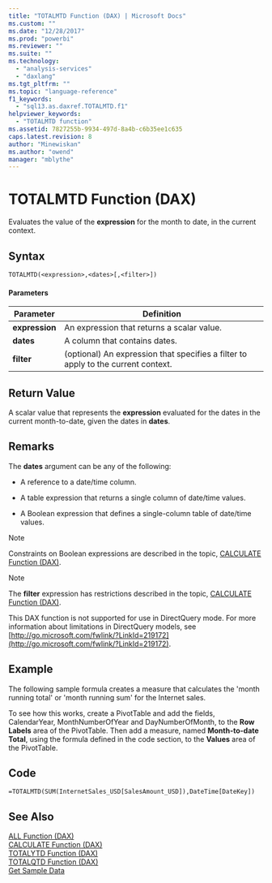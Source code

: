 ```yaml
---
title: "TOTALMTD Function (DAX) | Microsoft Docs"
ms.custom: ""
ms.date: "12/28/2017"
ms.prod: "powerbi"
ms.reviewer: ""
ms.suite: ""
ms.technology: 
  - "analysis-services"
  - "daxlang"
ms.tgt_pltfrm: ""
ms.topic: "language-reference"
f1_keywords: 
  - "sql13.as.daxref.TOTALMTD.f1"
helpviewer_keywords: 
  - "TOTALMTD function"
ms.assetid: 7827255b-9934-497d-8a4b-c6b35ee1c635
caps.latest.revision: 8
author: "Minewiskan"
ms.author: "owend"
manager: "mblythe"
---
```

# TOTALMTD Function (DAX)
Evaluates the value of the **expression** for the month to date, in the current context.  
  
## Syntax  
  
```  
TOTALMTD(<expression>,<dates>[,<filter>])  
```  
  
#### Parameters  
  
|Parameter|Definition|  
|-------------|--------------|  
|**expression**|An expression that returns a scalar value.|  
|**dates**|A column that contains dates.|  
|**filter**|(optional) An expression that specifies a filter to apply to the current context.|  
  
## Return Value  
A scalar value that represents the **expression** evaluated for the dates in the current month-to-date, given the dates in **dates**.  
  
## Remarks  
The **dates** argument can be any of the following:  
  
-   A reference to a date/time column.  
  
-   A table expression that returns a single column of date/time values.  
  
-   A Boolean expression that defines a single-column table of date/time values.  
  
> [!NOTE]  
> Constraints on Boolean expressions are described in the topic, [CALCULATE Function &#40;DAX&#41;](../DAX/calculate-function-dax.md).  
  
> [!NOTE]  
> The **filter** expression has restrictions described in the topic, [CALCULATE Function &#40;DAX&#41;](../DAX/calculate-function-dax.md).  
  
This DAX function is not supported for use in DirectQuery mode. For more information about limitations in DirectQuery models, see  [http://go.microsoft.com/fwlink/?LinkId=219172](http://go.microsoft.com/fwlink/?LinkId=219172).  
  
## Example  
The following sample formula creates a measure that calculates the 'month running total' or 'month running sum' for the Internet sales.  
  
To see how this works, create a PivotTable and add the fields, CalendarYear, MonthNumberOfYear and DayNumberOfMonth, to the **Row Labels** area of the PivotTable. Then add a measure, named **Month-to-date Total**, using the formula defined in the code section, to the **Values** area of the PivotTable.  
  
## Code  
  
```  
=TOTALMTD(SUM(InternetSales_USD[SalesAmount_USD]),DateTime[DateKey])  
```  
  
## See Also  
[ALL Function &#40;DAX&#41;](../DAX/all-function-dax.md)  
[CALCULATE Function &#40;DAX&#41;](../DAX/calculate-function-dax.md)  
[TOTALYTD Function &#40;DAX&#41;](../DAX/totalytd-function-dax.md)  
[TOTALQTD Function &#40;DAX&#41;](../DAX/totalqtd-function-dax.md)  
[Get Sample Data](http://go.microsoft.com/fwlink/?LinkId=164474)  
  
